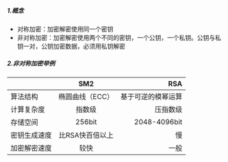 ##### 1.概念
+ 对称加密：加密解密使用同一个密钥
+ 非对称加密：加密解密使用两个不同的密钥，一个公钥，一个私钥。公钥与私钥一对，公钥加密数据，必须用私钥解密

##### 2.非对称加密举例
|    |SM2  |RSA |
|:---|:---:|---:|
|算法结构    |椭圆曲线（ECC）|基于可逆的模幂运算|
|计算复杂度  |指数级        |压指数级 |
|存储空间    |256bit       |2048-4096bit |
|密钥生成速度 |比RSA快百倍以上|慢|
|加密解密速度 |较快          |一般 |
